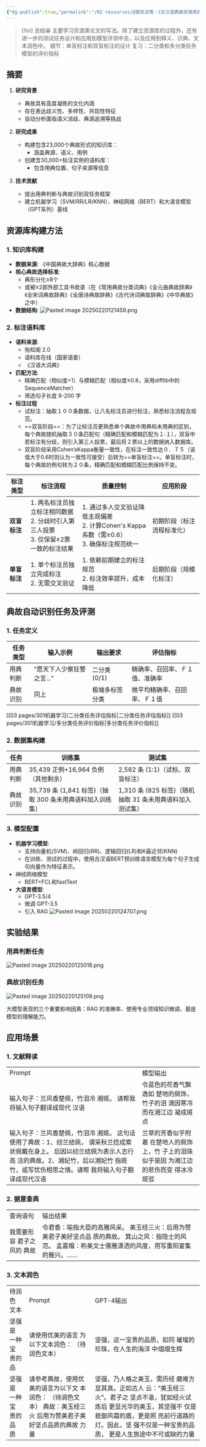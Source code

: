 ```yaml
---
{"dg-publish":true,"permalink":"/02 resources/@莫凯洁等：《古汉语典故资源库的构建及应用研究》/","created":"2025-02-20T11:47:03.495+08:00","updated":"2025-03-12T19:55:06.049+08:00"}
---
```


> [!lol] 总结😁
> 主要学习资源类论文的写法。除了建立资源库的过程外，还有进一步的测试任务设计和应用到模型评测中去，以及应用到释义、识典、文本润色中。
> 细节：单盲标注和双盲标注的设计
> 复习：二分类和多分类任务模型的评价指标
  

## 摘要
1. **研究背景**  
   - 典故具有高度凝练的文化内涵
   - 存在表达歧义性、多样性、共现性特征
   - 自动分析面临语义消歧、典源追溯等挑战

2. **研究成果**  
   - 构建包含23,000个典故形式的知识库：
     - 涵盖典源、语义、用例
   - 创建含30,000+标注实例的语料库：
     - 包含用典位置、句子来源等信息

3. **技术贡献**  
   - 提出用典判断与典故识别双任务框架
   - 建立机器学习（SVM/RR/LR/KNN）、神经网络（BERT）和大语言模型（GPT系列）基线

## 资源库构建方法

### 1. 知识库构建
- **数据来源**: 《中国典故大辞典》核心数据
- **核心典故选择标准**:
	- 典形分化≥8个
	- 或被≥2部外部工具书收录（在《常用典故分类词典》《全元曲典故辞典》《全宋词典故辞典》《全唐诗典故辞典》《古代诗词典故辞典》《中华典故》之中）
- **数据结构**:
![Pasted image 20250220121459.png](/img/user/09%20settings/Z%20attachment/Pasted%20image%2020250220121459.png)

### 2. 标注语料库
- **语料来源**:
	- 殆知阁 2.0
	- 语料库在线（国家语委）
	- 《汉语大词典》
- **匹配方法**:
	- 精确匹配（相似度=1）与模糊匹配（相似度≥0.8，采用difflib中的SequenceMatcher）
	- 筛选句子长度 8-200 字
- **标注过程**
	- 试标注：抽取１００条数据，让八名标注员进行标注，熟悉标注流程及规范。
	- ==双盲阶段==：为了让标注员更熟悉单个典故中用典和未用典的区别，每个典故随机抽取３０条匹配句（精确匹配和模糊匹配为１∶１），双盲中若标注有分歧，则引入第三人投票，最后将２票以上的数据纳入数据库。
	- 双盲阶段采用Cohen’sKappa衡量一致性，在标注一致性达０．７５（该值大于0.6时则认为一致性可接受）后转为==单盲标注==。单盲标注时，每个典故的例句转为２０条，精确匹配和模糊匹配比例保持不变。

| **标注类型** | **标注流程**                                              | **质量控制**                                                        | **应用阶段**      |
| -------- | ----------------------------------------------------- | --------------------------------------------------------------- | ------------- |
| **双盲标注** | 1. 两名标注员独立标注相同数据<br>2. 分歧时引入第三人投票<br>3. 仅保留≥2票一致的标注结果 | 1. 通过多人交叉验证降低主观偏差<br>2. 计算Cohen's Kappa系数（需≥0.6）<br>3. 确保标注规范统一 | 初期阶段（标注流程标准化） |
| **单盲标注** | 1. 单个标注员独立完成标注<br>2. 无需交叉验证                           | 1. 依赖前期建立的标注规范<br>2. 标注效率提升，成本降低                                | 后期阶段（规模化标注）   |
## 典故自动识别任务及评测

### 1. 任务定义
| 任务类型 | 输入示例            | 输出要求      | 评估指标            |
| ---- | --------------- | --------- | --------------- |
| 用典判断 | "愿天下人少察狂警之言..." | 二分类 (0/1) | 精确率、召回率、Ｆ１值、准确率 |
| 典故识别 | 同上              | 极端多标签分类   | 微平均精确率、召回率、Ｆ１值  |

[[03 pages/301机器学习/二分类任务评估指标\|二分类任务评估指标]]
[[03 pages/301机器学习/多分类任务评价指标\|多分类任务评价指标]]
### 2. 数据集构建
| 任务   | 训练集                                     | 测试集                                   |
| ---- | --------------------------------------- | ------------------------------------- |
| 用典判断 | 35,439 正例+16,964 负例（其他剩余）               | 2,562 条 (1:1)（试标、双盲标注）                |
| 典故识别 | 35,739 条 (1,841 标签)（抽取 300 条未用典语料加入训练集） | 1,310 条 (825 标签)（随机抽取 31 条未用典语料加入测试集） |

### 3. 模型配置
- **机器学习模型**:
	- 支持向量机(SVM)、岭回归(RR)、逻辑回归(LR)和K最近邻(KNN)
	- 在训练、测试的过程中，使用古汉语BERT预训练语言模型为每个句子生成句向量作为特征表示。
- 神经网络模型 
	- BERT+FCL和fastText
- **大语言模型**:
	- GPT-3.5/4
	- 微调 GPT-3.5
	- 引入 RAG
![Pasted image 20250220124707.png](/img/user/09%20settings/Z%20attachment/Pasted%20image%2020250220124707.png)

## 实验结果

### 用典判断任务
![Pasted image 20250220125018.png](/img/user/09%20settings/Z%20attachment/Pasted%20image%2020250220125018.png)

### 典故识别任务
![Pasted image 20250220125109.png](/img/user/09%20settings/Z%20attachment/Pasted%20image%2020250220125109.png)

大模型表现的三个重要影响因素：RAG 的准确率、使用专业领域知识微调、基座模型的理解能力。
## 应用场景

### 1. 文献释读
<html><body><table><tr><td>Prompt</td><td>模型输出</td></tr><tr><td>输入句子：兰风香楚佩，竹泪冷 湘斑。 请帮我将输入句子翻译成现代 汉语</td><td>令蓝色的花香气飘逸如 楚地的佩饰，竹子的泪 滴因寒冷而在湘江边 凝成斑点</td></tr><tr><td>输入句子：兰风香楚佩，竹泪冷 湘斑。 这句话使用了典故：1、纫兰结佩， 谓采秋兰捻成索状佩戴在身上。 后因以纫兰结佩为表示人志行高 洁的典故。2、湘妃竹，后以湘妃竹 指斑竹，或写忧伤相思之情。请帮 我将输入句子翻译成现代汉语</td><td>兰草的芳香似乎附着 在楚地人的佩饰上，竹 子上的泪珠似乎是因 为湘江边的悲伤而变 得冰冷斑驳</td></tr></table></body></html>


### 2. 据意查典
<html><body><table><tr><td>查询语句</td><td>输出结果</td></tr><tr><td>我需要形容 君子之风的 典故</td><td>令君香：喻指大臣的高雅风采。 美玉经三火：后用为赞美君子美好坚贞品 质的典故。 箕山之风：指隐士的风范。 孟嘉帽：称美文士儒雅潇洒的风度，用写重阳宴集的雅兴。……</td></tr></table></body></html>

### 3. 文本润色
<html><body><table><tr><td>待润色 文本</td><td>Prompt</td><td>GPT-4输出</td></tr><tr><td>坚强是 一种宝 贵的品</td><td>请使用优美的语言 为以下文本润色： （待润色文本）</td><td>坚强，这一宝贵的品质，如同 璀璨的珍珠，在人生的海洋 中熠熠生辉</td></tr><tr><td>坚强是 一种宝 贵的品 质</td><td>请参考典故，使用优 美的语言为以下文 本润色： （待润色文本） 典故：美玉经三火 后用为赞美君子美 好坚贞品质的典故 力量</td><td>坚强，乃人格之美玉，需历经 磨难方显其真。正如古人 云：“美玉经三火”。君子之 坚贞不渝，犹如经火试炼后 更显光华的美玉，其坚强不 仅是抵御风霜的盾，更是照 亮前行道路的灯。因此，坚 强不仅是一种宝贵的品质， 更是人生旅途中不可或缺的力量</td></tr></table></body></html>

